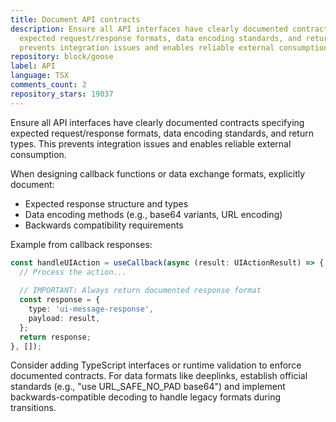 ```yaml
---
title: Document API contracts
description: Ensure all API interfaces have clearly documented contracts specifying
  expected request/response formats, data encoding standards, and return types. This
  prevents integration issues and enables reliable external consumption.
repository: block/goose
label: API
language: TSX
comments_count: 2
repository_stars: 19037
---
```


Ensure all API interfaces have clearly documented contracts specifying expected request/response formats, data encoding standards, and return types. This prevents integration issues and enables reliable external consumption.

When designing callback functions or data exchange formats, explicitly document:
- Expected response structure and types
- Data encoding methods (e.g., base64 variants, URL encoding)
- Backwards compatibility requirements

Example from callback responses:
```typescript
const handleUIAction = useCallback(async (result: UIActionResult) => {
  // Process the action...
  
  // IMPORTANT: Always return documented response format
  const response = {
    type: 'ui-message-response',
    payload: result,
  };
  return response;
}, []);
```

Consider adding TypeScript interfaces or runtime validation to enforce documented contracts. For data formats like deeplinks, establish official standards (e.g., "use URL_SAFE_NO_PAD base64") and implement backwards-compatible decoding to handle legacy formats during transitions.